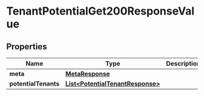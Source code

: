 

# TenantPotentialGet200ResponseValue


## Properties

| Name | Type | Description | Notes |
|------------ | ------------- | ------------- | -------------|
|**meta** | [**MetaResponse**](MetaResponse.md) |  |  [optional] |
|**potentialTenants** | [**List&lt;PotentialTenantResponse&gt;**](PotentialTenantResponse.md) |  |  [optional] |



